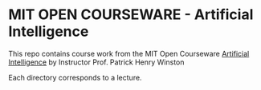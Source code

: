 # MIT OPEN COURSEWARE - Artificial Intelligence

This repo contains course work from the MIT Open Courseware
[Artificial Intelligence](https://ocw.mit.edu/courses/electrical-engineering-and-computer-science/6-034-artificial-intelligence-fall-2010/)
by Instructor Prof. Patrick Henry Winston

Each directory corresponds to a lecture.
